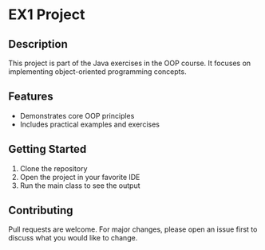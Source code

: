 # EX1 Project

## Description
This project is part of the Java exercises in the OOP course. It focuses on implementing object-oriented programming concepts.

## Features
- Demonstrates core OOP principles
- Includes practical examples and exercises

## Getting Started
1. Clone the repository
2. Open the project in your favorite IDE
3. Run the main class to see the output

## Contributing
Pull requests are welcome. For major changes, please open an issue first to discuss what you would like to change.
